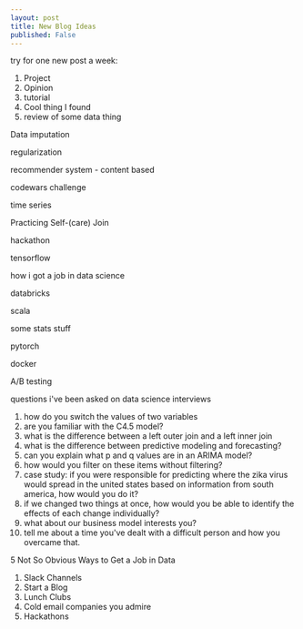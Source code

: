 ```yaml
---
layout: post
title: New Blog Ideas
published: False
---
```


try for one new post a week:
1. Project
2. Opinion
3. tutorial
4. Cool thing I found
5. review of some data thing


Data imputation

regularization

recommender system - content based

codewars challenge

time series

Practicing Self-(care) Join

hackathon

tensorflow

how i got a job in data science

databricks

scala

some stats stuff

pytorch

docker

A/B testing

questions i've been asked on data science interviews
  1. how do you switch the values of two variables
  2. are you familiar with the C4.5 model?
  3. what is the difference between a left outer join and a left inner join
  4. what is the difference between predictive modeling and forecasting?
  5. can you explain what p and q values are in an ARIMA model?
  6. how would you filter on these items without filtering?
  7. case study: if you were responsible for predicting where the zika virus would spread in the united states based on information from south america, how would you do it?
  8. if we changed two things at once, how would you be able to identify the effects of each change individually?
  9. what about our business model interests you?
  10. tell me about a time you've dealt with a difficult person and how you overcame that.

  5 Not So Obvious Ways to Get a Job in Data
  1. Slack Channels
  2. Start a Blog
  3. Lunch Clubs
  4. Cold email companies you admire
  5. Hackathons
